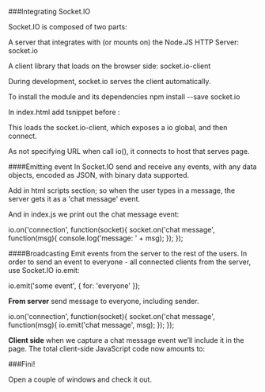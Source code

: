 ###Integrating Socket.IO

Socket.IO is composed of two parts:

A server that integrates with (or mounts on) the Node.JS HTTP Server: socket.io

A client library that loads on the browser side: socket.io-client

During development, socket.io serves the client automatically.

To install the module and its dependencies
npm install --save socket.io


In index.html add tsnippet before </body>:

<script src="/socket.io/socket.io.js"></script>
<script>
  var socket = io();
</script>

This loads the socket.io-client, which exposes a io global, and then connect.

As not specifying URL when call io(), it connects to host that serves page.

####Emitting event
In Socket.IO send and receive any events, with any data objects, encoded as JSON, with binary data supported.

Add in html scripts section; so when the user types in a message, the server gets it as a 'chat message' event.
<script src="/socket.io/socket.io.js"></script>
<script src="http://code.jquery.com/jquery-1.11.1.js"></script>
<script>
  var socket = io();
  $('form').submit(function(){
    socket.emit('chat message', $('#m').val());
    $('#m').val('');
    return false;
  });
</script>

And in index.js we print out the chat message event:

io.on('connection', function(socket){
  socket.on('chat message', function(msg){
    console.log('message: ' + msg);
  });
});

####Broadcasting
Emit events from the server to the rest of the users.  In order to send an event to everyone - all connected clients from the server, use Socket.IO io.emit:

io.emit('some event', { for: 'everyone' });


**From server** send message to everyone, including sender.

io.on('connection', function(socket){
  socket.on('chat message', function(msg){
    io.emit('chat message', msg);
  });
});

**Client side** when we capture a chat message event we’ll include it in the page. The total client-side JavaScript code now amounts to:

<script>
  var socket = io();
  $('form').submit(function(){
    socket.emit('chat message', $('#m').val());
    $('#m').val('');
    return false;
  });
  socket.on('chat message', function(msg){
    $('#messages').append($('<li>').text(msg));
  });
</script>

###Fini!

Open a couple of windows and check it out.
